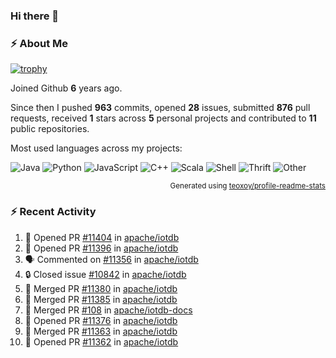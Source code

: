 ### Hi there 👋

### :zap: About Me

[![trophy](https://github-profile-trophy.vercel.app/?username=HTHou&theme=onedark)](https://github.com/ryo-ma/github-profile-trophy)
   
Joined Github **6** years ago.

Since then I pushed **963** commits, opened **28** issues, submitted **876** pull requests, received **1** stars across **5** personal projects and contributed to **11** public repositories.

Most used languages across my projects:

![Java](https://img.shields.io/static/v1?style=flat-square&label=%E2%A0%80&color=555&labelColor=%23b07219&message=Java%EF%B8%B195.4%25)
![Python](https://img.shields.io/static/v1?style=flat-square&label=%E2%A0%80&color=555&labelColor=%233572A5&message=Python%EF%B8%B11.2%25)
![JavaScript](https://img.shields.io/static/v1?style=flat-square&label=%E2%A0%80&color=555&labelColor=%23f1e05a&message=JavaScript%EF%B8%B10.7%25)
![C++](https://img.shields.io/static/v1?style=flat-square&label=%E2%A0%80&color=555&labelColor=%23f34b7d&message=C%2B%2B%EF%B8%B10.5%25)
![Scala](https://img.shields.io/static/v1?style=flat-square&label=%E2%A0%80&color=555&labelColor=%23c22d40&message=Scala%EF%B8%B10.4%25)
![Shell](https://img.shields.io/static/v1?style=flat-square&label=%E2%A0%80&color=555&labelColor=%2389e051&message=Shell%EF%B8%B10.3%25)
![Thrift](https://img.shields.io/static/v1?style=flat-square&label=%E2%A0%80&color=555&labelColor=%23D12127&message=Thrift%EF%B8%B10.3%25)
![Other](https://img.shields.io/static/v1?style=flat-square&label=%E2%A0%80&color=555&labelColor=%23ededed&message=Other%EF%B8%B10.8%25)

<p align="right"><sub>Generated using <a href="https://github.com/marketplace/actions/profile-readme-stats">teoxoy/profile-readme-stats</a></sub></p>


<!--![](https://github.com/HTHou/HTHou/blob/output/github-contribution-grid-snake.svg)-->

<!--![Haonan Hou's github stats](https://github-readme-stats.vercel.app/api?username=HTHou&count_private=true&show_icons=true&theme=onedark)-->

<!--![Haonan Hou's wakatime stats](https://github-readme-stats.vercel.app/api/wakatime?username=HTHou&layout=compact&theme=onedark)-->

<!--![Top Langs](https://github-readme-stats.vercel.app/api/top-langs/?username=HTHou&theme=onedark&layout=compact)-->

### :zap: Recent Activity
<!--START_SECTION:activity-->
1. 💪 Opened PR [#11404](https://github.com/apache/iotdb/pull/11404) in [apache/iotdb](https://github.com/apache/iotdb)
2. 💪 Opened PR [#11396](https://github.com/apache/iotdb/pull/11396) in [apache/iotdb](https://github.com/apache/iotdb)
3. 🗣 Commented on [#11356](https://github.com/apache/iotdb/issues/11356#issuecomment-1780357653) in [apache/iotdb](https://github.com/apache/iotdb)
4. 🔒 Closed issue [#10842](https://github.com/apache/iotdb/issues/10842) in [apache/iotdb](https://github.com/apache/iotdb)
5. 🎉 Merged PR [#11380](https://github.com/apache/iotdb/pull/11380) in [apache/iotdb](https://github.com/apache/iotdb)
6. 🎉 Merged PR [#11385](https://github.com/apache/iotdb/pull/11385) in [apache/iotdb](https://github.com/apache/iotdb)
7. 🎉 Merged PR [#108](https://github.com/apache/iotdb-docs/pull/108) in [apache/iotdb-docs](https://github.com/apache/iotdb-docs)
8. 💪 Opened PR [#11376](https://github.com/apache/iotdb/pull/11376) in [apache/iotdb](https://github.com/apache/iotdb)
9. 🎉 Merged PR [#11363](https://github.com/apache/iotdb/pull/11363) in [apache/iotdb](https://github.com/apache/iotdb)
10. 💪 Opened PR [#11362](https://github.com/apache/iotdb/pull/11362) in [apache/iotdb](https://github.com/apache/iotdb)
<!--END_SECTION:activity-->

<!--
**HTHou/HTHou** is a ✨ _special_ ✨ repository because its `README.md` (this file) appears on your GitHub profile.

Here are some ideas to get you started:

- 🔭 I’m currently working on ...
- 🌱 I’m currently learning ...
- 👯 I’m looking to collaborate on ...
- 🤔 I’m looking for help with ...
- 💬 Ask me about ...
- 📫 How to reach me: ...
- 😄 Pronouns: ...
- ⚡ Fun fact: ...
-->
